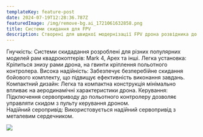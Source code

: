 ```yaml
---
templateKey: feature-post
date: 2024-07-19T12:28:36.787Z
featuredImage: /img/remove-bg.ai_1721061632858.png
title: Системи скидання для FPV
description: Створені для швидкої модернізації FPV дрона розвідника до дрона скидача
---
```

Гнучкість: Системи скидадання розроблені для різних популярних моделей рам квадрокоптерів: Mark 4, Apex тa інші.
Легка установка: Кріпиться знизу рами дрона, на гвинти кріплення польотного контролера.
Висока надійність: Забезпечує безперебійне скидання бойового комплекту, що підвищує ефективність виконання завдань.
Компактний дизайн: Легка та компактна конструкція мінімально впливає на аеродинамічні характеристики дрона.
Керування: Підключення сервоприводу до польотного контролеру дозволяє управляти скидом з пульту керування дроном.\
Н﻿адійний серопривід: Використовується надійний сервопривід з металевим сердечником.

![](/img/remove-bg.ai_1721402272218.png)